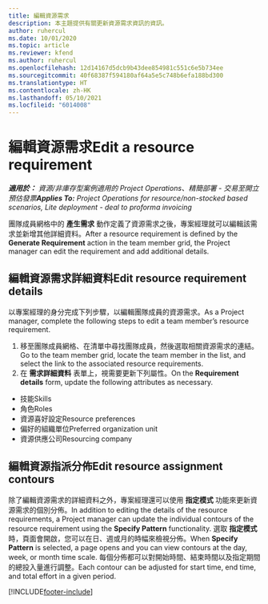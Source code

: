 ```yaml
---
title: 編輯資源需求
description: 本主題提供有關更新資源需求資訊的資訊。
author: ruhercul
ms.date: 10/01/2020
ms.topic: article
ms.reviewer: kfend
ms.author: ruhercul
ms.openlocfilehash: 12d14167d5dcb9b43dee854981c551c6e5b734ee
ms.sourcegitcommit: 40f68387f594180af64a5e5c748b6efa188bd300
ms.translationtype: HT
ms.contentlocale: zh-HK
ms.lasthandoff: 05/10/2021
ms.locfileid: "6014008"
---
```

# <a name="edit-a-resource-requirement"></a><span data-ttu-id="7663d-103">編輯資源需求</span><span class="sxs-lookup"><span data-stu-id="7663d-103">Edit a resource requirement</span></span>

<span data-ttu-id="7663d-104">_**適用於：** 資源/非庫存型案例適用的 Project Operations、精簡部署 - 交易至開立預估發票_</span><span class="sxs-lookup"><span data-stu-id="7663d-104">_**Applies To:** Project Operations for resource/non-stocked based scenarios, Lite deployment - deal to proforma invoicing_</span></span>

<span data-ttu-id="7663d-105">團隊成員網格中的 **產生需求** 動作定義了資源需求之後，專案經理就可以編輯該需求並新增其他詳細資料。</span><span class="sxs-lookup"><span data-stu-id="7663d-105">After a resource requirement is defined by the **Generate Requirement** action in the team member grid, the Project manager can edit the requirement and add additional details.</span></span>

## <a name="edit-resource-requirement-details"></a><span data-ttu-id="7663d-106">編輯資源需求詳細資料</span><span class="sxs-lookup"><span data-stu-id="7663d-106">Edit resource requirement details</span></span>

<span data-ttu-id="7663d-107">以專案經理的身分完成下列步驟，以編輯團隊成員的資源需求。</span><span class="sxs-lookup"><span data-stu-id="7663d-107">As a Project manager, complete the following steps to edit a team member’s resource requirement.</span></span>

1. <span data-ttu-id="7663d-108">移至團隊成員網格、在清單中尋找團隊成員，然後選取相關資源需求的連結。</span><span class="sxs-lookup"><span data-stu-id="7663d-108">Go to the team member grid, locate the team member in the list, and select the link to the associated resource requirements.</span></span>
2. <span data-ttu-id="7663d-109">在 **需求詳細資料** 表單上，視需要更新下列屬性。</span><span class="sxs-lookup"><span data-stu-id="7663d-109">On the **Requirement details** form, update the following attributes as necessary.</span></span>

- <span data-ttu-id="7663d-110">技能</span><span class="sxs-lookup"><span data-stu-id="7663d-110">Skills</span></span>
- <span data-ttu-id="7663d-111">角色</span><span class="sxs-lookup"><span data-stu-id="7663d-111">Roles</span></span>
- <span data-ttu-id="7663d-112">資源喜好設定</span><span class="sxs-lookup"><span data-stu-id="7663d-112">Resource preferences</span></span>
- <span data-ttu-id="7663d-113"> 偏好的組織單位</span><span class="sxs-lookup"><span data-stu-id="7663d-113">Preferred organization unit</span></span>
- <span data-ttu-id="7663d-114">資源供應公司</span><span class="sxs-lookup"><span data-stu-id="7663d-114">Resourcing company</span></span>

## <a name="edit-resource-assignment-contours"></a><span data-ttu-id="7663d-115">編輯資源指派分佈</span><span class="sxs-lookup"><span data-stu-id="7663d-115">Edit resource assignment contours</span></span>

<span data-ttu-id="7663d-116">除了編輯資源需求的詳細資料之外，專案經理還可以使用 **指定模式** 功能來更新資源需求的個別分佈。</span><span class="sxs-lookup"><span data-stu-id="7663d-116">In addition to editing the details of the resource requirements, a Project manager can update the individual contours of the resource requirement using the **Specify Pattern** functionality.</span></span> <span data-ttu-id="7663d-117">選取 **指定模式** 時，頁面會開啟，您可以在日、週或月的時幅來檢視分佈。</span><span class="sxs-lookup"><span data-stu-id="7663d-117">When **Specify Pattern** is selected, a page opens and you can view contours at the day, week, or month time scale.</span></span> <span data-ttu-id="7663d-118">每個分佈都可以對開始時間、結束時間以及指定期間的總投入量進行調整。</span><span class="sxs-lookup"><span data-stu-id="7663d-118">Each contour can be adjusted for start time, end time, and total effort in a given period.</span></span>

[!INCLUDE[footer-include](../includes/footer-banner.md)]